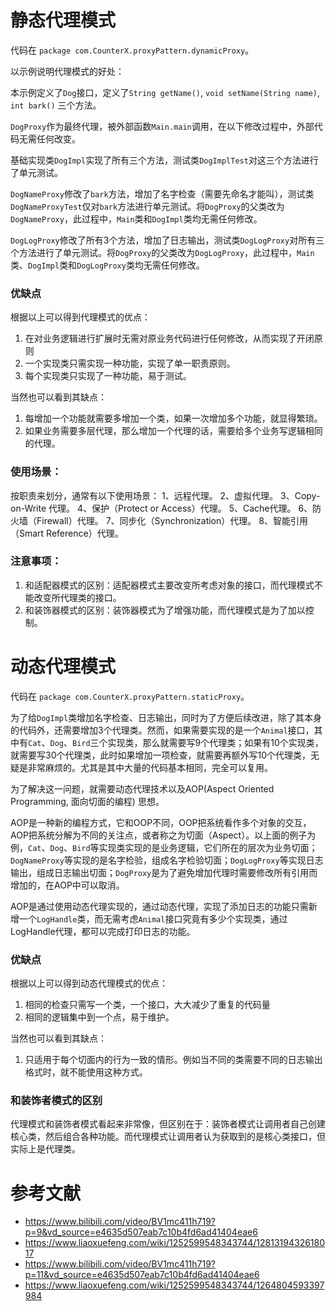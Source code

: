 # 静态代理模式

代码在 `package com.CounterX.proxyPattern.dynamicProxy`。

以示例说明代理模式的好处：

本示例定义了`Dog`接口，定义了`String getName()`, `void setName(String name)`, `int bark()` 三个方法。

`DogProxy`作为最终代理，被外部函数`Main.main`调用，在以下修改过程中，外部代码无需任何改变。

基础实现类`DogImpl`实现了所有三个方法，测试类`DogImplTest`对这三个方法进行了单元测试。

`DogNameProxy`修改了`bark`方法，增加了名字检查（需要先命名才能叫），测试类`DogNameProxyTest`仅对`bark`方法进行单元测试。将`DogProxy`的父类改为`DogNameProxy`，此过程中，`Main`类和`DogImpl`类均无需任何修改。

`DogLogProxy`修改了所有3个方法，增加了日志输出，测试类`DogLogProxy`对所有三个方法进行了单元测试。将`DogProxy`的父类改为`DogLogProxy`，此过程中，`Main`类、`DogImpl`类和`DogLogProxy`类均无需任何修改。

### 优缺点

根据以上可以得到代理模式的优点：

1. 在对业务逻辑进行扩展时无需对原业务代码进行任何修改，从而实现了开闭原则
2. 一个实现类只需实现一种功能，实现了单一职责原则。
3. 每个实现类只实现了一种功能，易于测试。

当然也可以看到其缺点：

1. 每增加一个功能就需要多增加一个类，如果一次增加多个功能，就显得繁琐。
2. 如果业务需要多层代理，那么增加一个代理的话，需要给多个业务写逻辑相同的代理。

### 使用场景：

按职责来划分，通常有以下使用场景： 1、远程代理。 2、虚拟代理。 3、Copy-on-Write 代理。 4、保护（Protect or Access）代理。 5、Cache代理。 6、防火墙（Firewall）代理。 7、同步化（Synchronization）代理。 8、智能引用（Smart Reference）代理。

### 注意事项：

1. 和适配器模式的区别：适配器模式主要改变所考虑对象的接口，而代理模式不能改变所代理类的接口。 
2. 和装饰器模式的区别：装饰器模式为了增强功能，而代理模式是为了加以控制。

# 动态代理模式

代码在 `package com.CounterX.proxyPattern.staticProxy`。

为了给`DogImpl`类增加名字检查、日志输出，同时为了方便后续改进，除了其本身的代码外，还需要增加3个代理类。然而，如果需要实现的是一个`Animal`接口，其中有`Cat`、`Dog`、`Bird`三个实现类，那么就需要写9个代理类；如果有10个实现类，就需要写30个代理类，此时如果增加一项检查，就需要再额外写10个代理类，无疑是非常麻烦的。尤其是其中大量的代码基本相同，完全可以复用。

为了解决这一问题，就需要动态代理技术以及AOP(Aspect Oriented Programming, 面向切面的编程) 思想。

AOP是一种新的编程方式，它和OOP不同，OOP把系统看作多个对象的交互，AOP把系统分解为不同的关注点，或者称之为切面（Aspect）。以上面的例子为例，`Cat`、`Dog`、`Bird`等实现类实现的是业务逻辑，它们所在的层次为业务切面；`DogNameProxy`等实现的是名字检验，组成名字检验切面；`DogLogProxy`等实现日志输出，组成日志输出切面；`DogProxy`是为了避免增加代理时需要修改所有引用而增加的，在AOP中可以取消。


AOP是通过使用动态代理实现的，通过动态代理，实现了添加日志的功能只需新增一个`LogHandle`类，而无需考虑`Animal`接口究竟有多少个实现类，通过LogHandle代理，都可以完成打印日志的功能。

### 优缺点

根据以上可以得到动态代理模式的优点：

1. 相同的检查只需写一个类，一个接口，大大减少了重复的代码量
2. 相同的逻辑集中到一个点，易于维护。

当然也可以看到其缺点：

1. 只适用于每个切面内的行为一致的情形。例如当不同的类需要不同的日志输出格式时，就不能使用这种方式。

### 和装饰者模式的区别

代理模式和装饰者模式看起来非常像，但区别在于：装饰者模式让调用者自己创建核心类，然后组合各种功能。而代理模式让调用者认为获取到的是核心类接口，但实际上是代理类。

# 参考文献
- https://www.bilibili.com/video/BV1mc411h719?p=9&vd_source=e4635d507eab7c10b4fd6ad41404eae6
- https://www.liaoxuefeng.com/wiki/1252599548343744/1281319432618017
- https://www.bilibili.com/video/BV1mc411h719?p=11&vd_source=e4635d507eab7c10b4fd6ad41404eae6
- https://www.liaoxuefeng.com/wiki/1252599548343744/1264804593397984